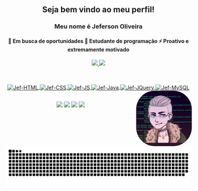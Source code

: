 <div align="center">
<h2> Seja bem vindo ao meu perfil!</h2>
  <h3>Meu nome é Jeferson Oliveira</h3>
</div>

<div align="center">
  <h4>
  🔭 Em busca de oportunidades
  🌱 Estudante de programação 
  ⚡ Proativo e extremamente motivado
  </h4>
</div>

<div align="center">
  <a href="https://github.com/Jefitoifto">
  <img height="180em" src="https://streak-stats.demolab.com?user=Jefitoifto&theme=github-green-purple&locale=pt_BR&date_format=j%2Fn%5B%2FY%5D"/>
    <img height="180em" src="https://awesome-github-stats.azurewebsites.net/user-stats/Jefitoifto?cardType=github&theme=midnight-purple"/>
</div>

##

<div align="center" style="display: inline_block"><br>
  <img align="center" alt="Jef-HTML" height="30" width="40" 
src="https://cdn.jsdelivr.net/gh/devicons/devicon/icons/html5/html5-original.svg" />
  <img align="center" alt="Jef-CSS" height="30" width="40" src="https://cdn.jsdelivr.net/gh/devicons/devicon/icons/css3/css3-original.svg">
  <img align="center" alt="Jef-JS" height="30" width="40" src="https://cdn.jsdelivr.net/gh/devicons/devicon/icons/javascript/javascript-original.svg" />   
  <img align="center" alt="Jef-Java" height="30" width="40" src="https://cdn.jsdelivr.net/gh/devicons/devicon/icons/java/java-original.svg">
  <img align="center" alt="Jef-JQuery" height="30" width="40" src="https://cdn.jsdelivr.net/gh/devicons/devicon/icons/jquery/jquery-original.svg">
  <img align="center" alt="Jef-MySQL" height="30" width="40" src="https://cdn.jsdelivr.net/gh/devicons/devicon/icons/mysql/mysql-original.svg">
  <img align="right" alt="Jef-pic" height="150" style="border-radius:50px;" src="download20230104172040.png">
</div>

##

<div align="center">
 <a href="https://www.youtube.com/channel/UCOnC0diWQwn-QQS3HghjjbA" target="_blank"><img src="https://img.shields.io/badge/YouTube-FF0000?style=for-the-badge&logo=youtube&logoColor=white" target="_blank"></a>
  <a href="https://www.instagram.com/jeefisantos/" target="_blank"><img src="https://img.shields.io/badge/-Instagram-%23E4405F?style=for-the-badge&logo=instagram&logoColor=white" target="_blank"></a> 
  <a href = "mailto:jeferson.greenish@gmail.com"><img src="https://img.shields.io/badge/-Gmail-%23333?style=for-the-badge&logo=gmail&logoColor=white" target="_blank"></a>
  <a href="https://www.linkedin.com/in/jeferson-de-oliveira-santos/" target="_blank"><img src="https://img.shields.io/badge/-LinkedIn-%230077B5?style=for-the-badge&logo=linkedin&logoColor=white" target="_blank"></a> 
  
  ##
 ![Snake animation](https://github.com/Jefitoifto/Jefitoifto/blob/output/github-contribution-grid-snake.svg)
</div>
